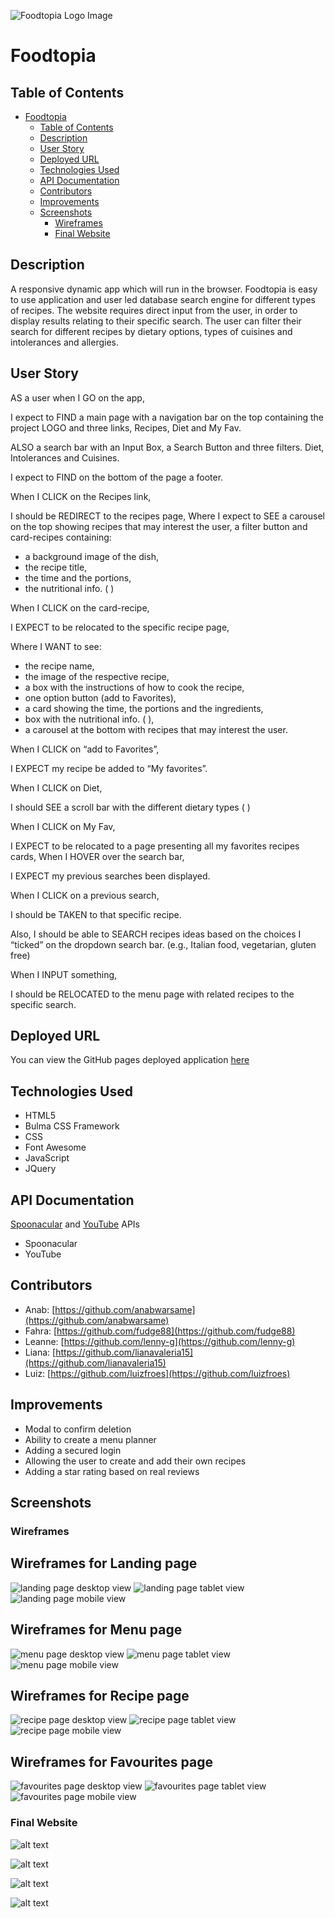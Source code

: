 ![Foodtopia Logo Image](./assets/images/logo.png)

# Foodtopia

## Table of Contents

- [Foodtopia](#foodtopia)
  - [Table of Contents](#table-of-contents)
  - [Description](#description)
  - [User Story](#user-story)
  - [Deployed URL](#deployed-url)
  - [Technologies Used](#technologies-used)
  - [API Documentation](#api-documentation)
  - [Contributors](#contributors)
  - [Improvements](#improvements)
  - [Screenshots](#screenshots)
    - [Wireframes](#wireframes)
    - [Final Website](#final-website)

## Description

A responsive dynamic app which will run in the browser. Foodtopia is easy to use application and user led database search engine for different types of recipes. The website requires direct input from the user, in order to display results relating to their specific search. The user can filter their search for different recipes by dietary options, types of cuisines and intolerances and allergies.

## User Story

AS a user when I GO on the app,

I expect to FIND a main page with a navigation bar on the top containing the project LOGO and three links, Recipes, Diet and My Fav.

ALSO a search bar with an Input Box, a Search Button and three filters. Diet, Intolerances and Cuisines.

I expect to FIND on the bottom of the page a footer.

When I CLICK on the Recipes link,

I should be REDIRECT to the recipes page, Where I expect to SEE a carousel on the top showing recipes that may interest the user, a filter button and card-recipes containing:

- a background image of the dish,
- the recipe title,
- the time and the portions,
- the nutritional info. ( )

When I CLICK on the card-recipe,

I EXPECT to be relocated to the specific recipe page,

Where I WANT to see:

- the recipe name,
- the image of the respective recipe,
- a box with the instructions of how to cook the recipe,
- one option button (add to Favorites),
- a card showing the time, the portions and the ingredients,
- box with the nutritional info. ( ),
- a carousel at the bottom with recipes that may interest the user.

When I CLICK on “add to Favorites”,

I EXPECT my recipe be added to “My favorites”.

When I CLICK on Diet,

I should SEE a scroll bar with the different dietary types ( )

When I CLICK on My Fav,

I EXPECT to be relocated to a page presenting all my favorites recipes cards,
When I HOVER over the search bar,

I EXPECT my previous searches been displayed.

When I CLICK on a previous search,

I should be TAKEN to that specific recipe.

Also, I should be able to SEARCH recipes ideas based on the choices I “ticked” on the dropdown search bar. (e.g., Italian food, vegetarian, gluten free)

When I INPUT something,

I should be RELOCATED to the menu page with related recipes to the specific search.

## Deployed URL

You can view the GitHub pages deployed application [here](https://)

## Technologies Used

- HTML5
- Bulma CSS Framework
- CSS
- Font Awesome
- JavaScript
- JQuery

## API Documentation

[Spoonacular]() and [YouTube]() APIs

- Spoonacular
- YouTube

## Contributors

- Anab: [https://github.com/anabwarsame](https://github.com/anabwarsame)
- Fahra: [https://github.com/fudge88](https://github.com/fudge88)
- Leanne: [https://github.com/lenny-g](https://github.com/lenny-g)
- Liana: [https://github.com/lianavaleria15](https://github.com/lianavaleria15)
- Luiz: [https://github.com/luizfroes](https://github.com/luizfroes)

## Improvements

- Modal to confirm deletion
- Ability to create a menu planner
- Adding a secured login
- Allowing the user to create and add their own recipes
- Adding a star rating based on real reviews

## Screenshots

### Wireframes

## Wireframes for Landing page

![landing page desktop view](assets/images/wireframes/wireframe2.0/landing-page-desktop-view.png)
![landing page tablet view](assets/images/wireframes/wireframe2.0/landing-page-tablet-view.png)
![landing page mobile view](assets/images/wireframes/wireframe2.0/landing-page-mobile-view.png)

## Wireframes for Menu page

![menu page desktop view](assets/images/wireframes/wireframe2.0/menu-page-desktop-view.png)
![menu page tablet view](assets/images/wireframes/wireframe2.0/menu-page-tablet-view.png)
![menu page mobile view](assets/images/wireframes/wireframe2.0/menu-page-mobile-view.png)

## Wireframes for Recipe page

![recipe page desktop view](assets/images/wireframes/wireframe2.0/recipe-page-desktop-view.png)
![recipe page tablet view](assets/images/wireframes/wireframe2.0/recipe-page-tablet-view.png)
![recipe page mobile view](assets/images/wireframes/wireframe2.0/recipe-page-mobile-view.png)

## Wireframes for Favourites page

![favourites page desktop view](assets/images/wireframes/wireframe2.0/fav-page-desktop-view.png)
![favourites page tablet view](assets/images/wireframes/wireframe2.0/fav-page-tablet-view.png)
![favourites page mobile view](assets/images/wireframes/wireframe2.0/fav-page-mobile-view.png)

### Final Website

![alt text](assets/images/.png)

![alt text](assets/images/.png)

![alt text](assets/images/.png)

![alt text](assets/images/.png)
